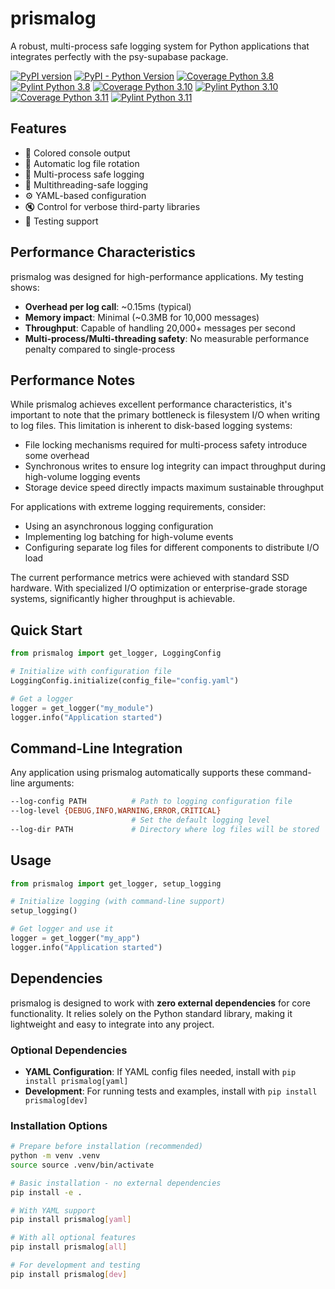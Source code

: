 # prismalog

A robust, multi-process safe logging system for Python applications that integrates perfectly with the psy-supabase package.

[![PyPI version](https://img.shields.io/pypi/v/prismalog.svg)](https://pypi.org/project/prismalog/)
[![PyPI - Python Version](https://img.shields.io/pypi/pyversions/prismalog.svg)](https://pypi.org/project/prismalog/)
[![Coverage Python 3.8](https://vertok.github.io/prismalog/badges/coverage-py3.8.svg)](https://vertok.github.io/prismalog/htmlcov/index.html)
[![Pylint Python 3.8](https://vertok.github.io/prismalog/badges/pylint-py3.8.svg)](https://vertok.github.io/prismalog/reports/html/3.8/reports/pylint/pylint-py3.8.html)
[![Coverage Python 3.10](https://vertok.github.io/prismalog/badges/coverage-py3.10.svg)](https://vertok.github.io/prismalog/htmlcov/index.html)
[![Pylint Python 3.10](https://vertok.github.io/prismalog/badges/pylint-py3.10.svg)](https://vertok.github.io/prismalog/reports/html/3.10/reports/pylint/pylint-py3.10.html)
[![Coverage Python 3.11](https://vertok.github.io/prismalog/badges/coverage-py3.11.svg)](https://vertok.github.io/prismalog/htmlcov/index.html)
[![Pylint Python 3.11](https://vertok.github.io/prismalog/badges/pylint-py3.11.svg)](https://vertok.github.io/prismalog/reports/html/3.11/reports/pylint/pylint-py3.11.html)

## Features

- 🎨 Colored console output
- 📁 Automatic log file rotation
- 🔄 Multi-process safe logging
- 🧵 Multithreading-safe logging
- ⚙️ YAML-based configuration
- 🔇 Control for verbose third-party libraries
- 🧪 Testing support

## Performance Characteristics

prismalog was designed for high-performance applications. My testing shows:

- **Overhead per log call**: ~0.15ms (typical)
- **Memory impact**: Minimal (~0.3MB for 10,000 messages)
- **Throughput**: Capable of handling 20,000+ messages per second
- **Multi-process/Multi-threading safety**: No measurable performance penalty compared to single-process

## Performance Notes

While prismalog achieves excellent performance characteristics, it's important to note that the primary bottleneck is filesystem I/O when writing to log files. This limitation is inherent to disk-based logging systems:

- File locking mechanisms required for multi-process safety introduce some overhead
- Synchronous writes to ensure log integrity can impact throughput during high-volume logging events
- Storage device speed directly impacts maximum sustainable throughput

For applications with extreme logging requirements, consider:
- Using an asynchronous logging configuration
- Implementing log batching for high-volume events
- Configuring separate log files for different components to distribute I/O load

The current performance metrics were achieved with standard SSD hardware. With specialized I/O optimization or enterprise-grade storage systems, significantly higher throughput is achievable.

## Quick Start

```python
from prismalog import get_logger, LoggingConfig

# Initialize with configuration file
LoggingConfig.initialize(config_file="config.yaml")

# Get a logger
logger = get_logger("my_module")
logger.info("Application started")
```

## Command-Line Integration

Any application using prismalog automatically supports these command-line arguments:

```bash
--log-config PATH          # Path to logging configuration file
--log-level {DEBUG,INFO,WARNING,ERROR,CRITICAL}
                           # Set the default logging level
--log-dir PATH             # Directory where log files will be stored
```

## Usage

```python
from prismalog import get_logger, setup_logging

# Initialize logging (with command-line support)
setup_logging()

# Get logger and use it
logger = get_logger("my_app")
logger.info("Application started")
```

## Dependencies

prismalog is designed to work with **zero external dependencies** for core functionality. It relies solely on the Python standard library, making it lightweight and easy to integrate into any project.

### Optional Dependencies

- **YAML Configuration**: If YAML config files needed, install with `pip install prismalog[yaml]`
- **Development**: For running tests and examples, install with `pip install prismalog[dev]`

### Installation Options

```bash
# Prepare before installation (recommended)
python -m venv .venv
source source .venv/bin/activate

# Basic installation - no external dependencies
pip install -e .

# With YAML support
pip install prismalog[yaml]

# With all optional features
pip install prismalog[all]

# For development and testing
pip install prismalog[dev]
